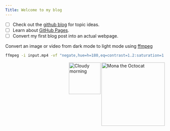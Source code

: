 ```yaml
---
Title: Welcome to my blog
---
```


+ [ ] Check out the [github blog](https://github.blog/) for topic ideas.
+ [ ] Learn about [GitHub Pages](https://skills.github.com/#first-day-on-github).
+ [ ] Convert my first blog post into an actual webpage.

Convert an image or video from dark mode to light mode using [ffmpeg](https://www.ffmpeg.org)

```bash
ffmpeg -i input.mp4 -vf "negate,hue=h=180,eq=contrast=1.2:saturation=1.1" output.mp4
```

<img alt="Mona the Octocat" src="https://octodex.github.com/images/original.png"
width="200" align="right">

<img alt="Cloudy morning" src="https://octodex.github.com/images/cloud.jpg" width="100" align="right">

